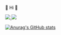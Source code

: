 👋 Hi 👋

<a href="https://velog.io/@hwangji2x" target="_blank"><img src="https://img.shields.io/badge/Velog-20C997?style=flat-square&logo=Velog&logoColor=white"/>
<a href="mailto:hey.hwangji2x@gmail.com" target="_blank"><img src="https://img.shields.io/badge/Gmail-EA4335?style=flat-square&logo=Gmail&logoColor=white"/>

![Anurag's GitHub stats](https://github-readme-stats.vercel.app/api?username=hwangji2x&show_icons=true&theme=radical)

<!---
hwangji2x/hwangji2x is a ✨ special ✨ repository because its `README.md` (this file) appears on your GitHub profile.
You can click the Preview link to take a look at your changes.
--->
  
